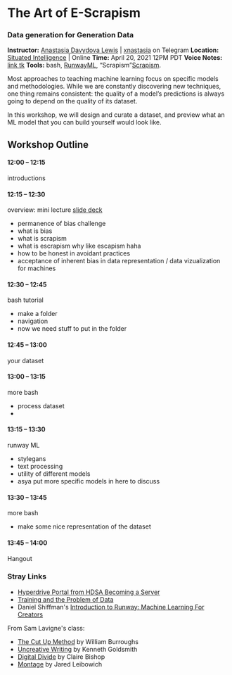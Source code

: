 # The Art of E-Scrapism
### Data generation for Generation Data


**Instructor:** [Anastasia Davydova Lewis](http://xnast.asia) | [xnastasia](https://t.me/xnastasia) on Telegram
**Location:** [Situated Intelligence](https://phi.ca/en/antenna/situated-intelligence-approches-ethiques-de-lia/) | Online
**Time:** April 20, 2021 12PM PDT
**Voice Notes:** [link tk](https://)
**Tools:** bash, [RunwayML](https://runwayml.com/), “Scrapism”[Scrapism](https://scrapism.lav.io/).


Most approaches to teaching machine learning focus on specific models and methodologies. While we are constantly discovering new techniques, one thing remains consistent: the quality of a model’s predictions is always going to depend on the quality of its dataset.

In this workshop, we will design and curate a dataset, and preview what an ML model that you can build yourself would look like. 



## Workshop Outline

#### 12:00 – 12:15

introductions

#### 12:15 – 12:30

overview: mini lecture [slide deck](https://github.com/xnastasia/art-of-escrapism)
- permanence of bias challenge
- what is bias
- what is scrapism
- what is escrapism why like escapism haha
- how to be honest in avoidant practices
- acceptance of inherent bias in data representation / data vizualization for machines

#### 12:30 – 12:45

bash tutorial
- make a folder
- navigation
- now we need stuff to put in the folder

#### 12:45 – 13:00

your dataset

#### 13:00 – 13:15

more bash
- process dataset
- 

#### 13:15 – 13:30

runway ML
- stylegans
- text processing
- utility of different models 
- asya put more specific models in here to discuss

#### 13:30 – 13:45

more bash
- make some nice representation of the dataset

#### 13:45 – 14:00

Hangout

### Stray Links


* [Hyperdrive Portal from HDSA Becoming a Server](https://github.com/karlmoubarak/hyperdrive-portal)
* [Training and the Problem of Data](https://hackersanddesigners.nl/s/Summer_Academy_2015/p/Summer_Talks:_Training_and_the_problem_of_data)
* Daniel Shiffman's [Introduction to Runway: Machine Learning For Creators](https://www.youtube.com/watch?v=ARnf4ilr9Hc)


From Sam Lavigne's class:
* [The Cut Up Method](http://www.writing.upenn.edu/~afilreis/88v/burroughs-cutup.html) by William Burroughs
* [Uncreative Writing](https://www.chronicle.com/article/Uncreative-Writing/128908) by Kenneth Goldsmith
* [Digital Divide](https://www.artforum.com/print/201207/digital-divide-contemporary-art-and-new-media-31944) by Claire Bishop
* [Montage](https://lucian.uchicago.edu/blogs/mediatheory/keywords/montage/) by Jared Leibowich





